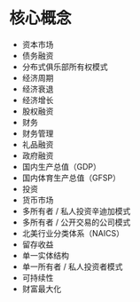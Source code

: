 # 核心概念

- 资本市场
- 债务融资
- 分布式俱乐部所有权模式
- 经济周期
- 经济衰退
- 经济增长
- 股权融资
- 财务
- 财务管理
- 礼品融资
- 政府融资
- 国内生产总值（GDP）
- 国内体育生产总值（GFSP）
- 投资
- 货币市场
- 多所有者 / 私人投资辛迪加模式
- 多所有者 / 公开交易的公司模式
- 北美行业分类体系（NAICS）
- 留存收益
- 单一实体结构
- 单一所有者 / 私人投资者模式
- 可持续性
- 财富最大化
